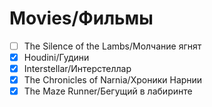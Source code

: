 # Movies/Фильмы

- [ ] The Silence of the Lambs/Молчание ягнят
- [x] Houdini/Гудини
- [x] Interstellar/Интерстеллар
- [x] The Chronicles of Narnia/Хроники Нарнии
- [x] The Maze Runner/Бегущий в лабиринте 
